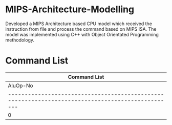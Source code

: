 # MIPS-Architecture-Modelling
Developed a MIPS Architecture based CPU model which received the instruction from file and process the command based on MIPS ISA. The model was implemented using C++ with Object Orientated Programming methodology.

# Command List
| Command List|
| ------------------------------------------------------------------------------------------------- |
| AluOp-No| Function   | Operation    | Assembly Syntax | Binary Input/Encoding                     |
| ------------------------------------------------------------------------------------------------- |
| 0       |Add         | $d = $s + $t | add $d, $s, $t  | 0000 00ss ssst tttt dddd d000 0010 0000   |
